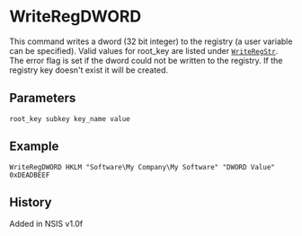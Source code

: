 # WriteRegDWORD

This command writes a dword (32 bit integer) to the registry (a user variable can be specified). Valid values for root_key are listed under [`WriteRegStr`][1]. The error flag is set if the dword could not be written to the registry. If the registry key doesn't exist it will be created.

## Parameters

    root_key subkey key_name value

## Example

    WriteRegDWORD HKLM "Software\My Company\My Software" "DWORD Value" 0xDEADBEEF

## History

Added in NSIS v1.0f

[1]: WriteRegStr.md